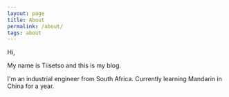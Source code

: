 ```yaml
---
layout: page
title: About
permalink: /about/
tags: about
---
```



Hi,

My name is Tiisetso and this is my blog.

I'm an industrial engineer from South Africa. Currently learning Mandarin in China for a year.
